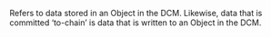 Refers to data stored in an Object in the DCM. Likewise, data that is committed ‘to-chain’ is data that is written to an Object in the DCM.